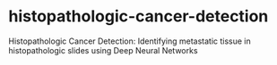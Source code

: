 # histopathologic-cancer-detection
Histopathologic Cancer Detection: Identifying metastatic tissue in histopathologic slides using Deep Neural Networks
